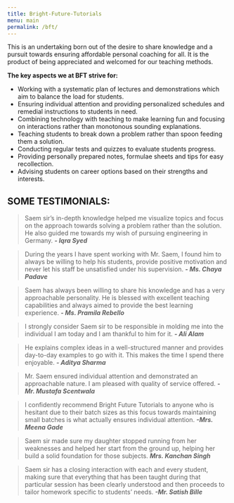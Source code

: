 ```yaml
---
title: Bright-Future-Tutorials
menu: main
permalink: /bft/
---
```


This is an undertaking born out of the desire to share knowledge and a pursuit towards ensuring affordable personal coaching for all. It is the product of being appreciated and welcomed for our teaching methods.

**The key aspects we at BFT strive for:**
* Working with a systematic plan of lectures and demonstrations which aim to balance the load for students.
* Ensuring individual attention and providing personalized schedules and remedial instructions to students in need.
* Combining technology with teaching to make learning fun and focusing on interactions rather than monotonous sounding explanations.
* Teaching students to break down a problem rather than spoon feeding them a solution.
* Conducting regular tests and quizzes to evaluate students progress.
* Providing personally prepared notes, formulae sheets and tips for easy recollection.
* Advising students on career options based on their strengths and interests.

## SOME TESTIMONIALS:
> Saem sir’s in-depth knowledge helped me visualize topics and focus on the approach towards solving a problem rather than the solution. He also guided me towards my wish of pursuing engineering in Germany. ***- Iqra Syed***

> During the years I have spent working with Mr. Saem, I found him to always be willing to help his students, provide positive motivation and never let his staff be unsatisfied under his supervision. ***- Ms. Chaya Padave***

> Saem has always been willing to share his knowledge and has a very approachable personality. He is blessed with excellent teaching capabilities and always aimed to provide the best learning experience. ***- Ms. Pramila Rebello***

> I strongly consider Saem sir to be responsible in molding me into the individual I am today and I am thankful to him for it. ***- Ali Alam***

> He explains complex ideas in a well-structured manner and provides day-to-day examples to go with it. This makes the time I spend there enjoyable. ***- Aditya Sharma***

> Mr. Saem ensured individual attention and demonstrated an approachable nature. I am pleased with quality of service offered. ***-Mr. Mustafa Scentwala***

> I confidently recommend Bright Future Tutorials to anyone
who is hesitant due to their batch sizes as this focus towards maintaining small batches is what actually ensures individual attention. ***-Mrs. Meena Gade***

> Saem sir made sure my daughter stopped running from her weaknesses and helped her start from the ground up, helping her build a solid foundation for those subjects. ***Mrs. Kanchan Singh***

> Saem sir has a closing interaction with each and every student, making sure that everything that has been taught during that particular session has been clearly understood and then proceeds to tailor homework specific to students’ needs. ***-Mr. Satish Bille***
